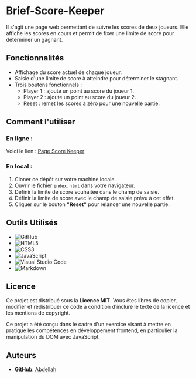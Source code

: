 # Brief-Score-Keeper 

Il s'agit une page web  permettant de suivre les scores de deux joueurs. Elle affiche les scores en cours et permit de fixer une limite de score pour déterminer un gagnant.

## Fonctionnalités

- Affichage du score actuel de chaque joueur.
- Saisie d'une limite de score à atteindre pour déterminer le stagnant.
- Trois boutons fonctionnels :
    - Player 1 : ajoute un point au score du joueur 1.
    - Player 2 : ajoute un point au score du joueur 2.
    - Reset : remet les scores à zéro pour une nouvelle partie.

## Comment l'utiliser

### En ligne : 

Voici le lien : [Page Score Keeper](https://abdellah59.github.io/brief-shopping-list/)

### En local : 

1. Cloner ce dépôt sur votre machine locale.
2. Ouvrir le fichier `index.html` dans votre navigateur.
3. Définir la limite de score souhaitée dans le champ de saisie.
4. Définir la limite de score avec le champ de saisie prévu à cet effet.
5. Cliquer sur le bouton **"Reset"** pour relancer une nouvelle partie.

## Outils Utilisés

- ![GitHub](https://img.shields.io/badge/github-%23121011.svg?style=for-the-badge&logo=github&logoColor=white)
- ![HTML5](https://img.shields.io/badge/HTML5-E34F26?style=for-the-badge&logo=html5&logoColor=white)
- ![CSS3](https://img.shields.io/badge/TAILWIND-1572B6?style=for-the-badge&logo=css3&logoColor=white)
- ![JavaScript](https://img.shields.io/badge/JavaScript-F7DF1E?style=for-the-badge&logo=javascript&logoColor=black)
- ![Visual Studio Code](https://img.shields.io/badge/Visual%20Studio%20Code-0078d7.svg?style=for-the-badge&logo=visual-studio-code&logoColor=white)
- ![Markdown](https://img.shields.io/badge/markdown-%23000000.svg?style=for-the-badge&logo=markdown&logoColor=white)

## Licence

Ce projet est distribué sous la **Licence MIT**. Vous êtes libres de copier, modifier et redistribuer ce code à condition d’inclure le texte de la licence et les mentions de copyright.

Ce projet a été conçu dans le cadre d'un exercice visant à mettre en pratique les compétences en développement frontend, en particulier la manipulation du DOM avec JavaScript.

## Auteurs 

- **GitHub**: [Abdellah](https://github.com/abdellah59)
